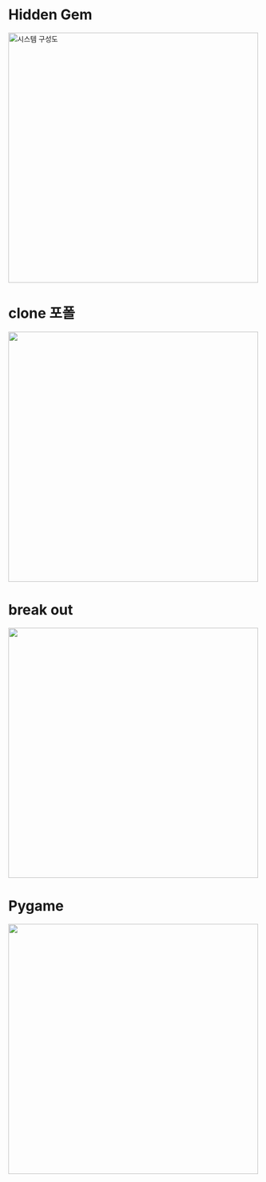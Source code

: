 # Hidden Gem
<div>
 <img src="https://github.com/Joo-Veloper/Project/assets/134623719/e48ed5c8-04f5-410f-a780-a26980b36671" width="500" alt="시스템 구성도">
</div>

# clone 포폴
<div>
  <img src= https://github.com/Joo-Veloper/Project/assets/134623719/c1d418b9-c91c-4b2c-aaf8-8fcf9a3f3003 width = 500, height = 500>
</div>

# break out

 <img src = https://github.com/Joo-Veloper/Project/assets/134623719/3387c82a-a9f0-4bbf-a39b-9da458da91ac width = 500, height = 500>

# Pygame

<img src = https://github.com/Joo-Veloper/Project/assets/134623719/f25999ee-87a3-4476-a3f5-d731755f6e46 width = 500, height = 500>




